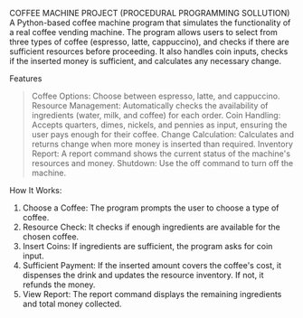 COFFEE MACHINE PROJECT (PROCEDURAL PROGRAMMING SOLLUTION)
A Python-based coffee machine program that simulates the functionality of a real coffee vending machine. The program allows users to select from three types of coffee (espresso, latte, cappuccino), and checks if there are sufficient resources before proceeding. It also handles coin inputs, checks if the inserted money is sufficient, and calculates any necessary change.

Features

>Coffee Options: Choose between espresso, latte, and cappuccino.
>Resource Management: Automatically checks the availability of ingredients (water, milk, and coffee) for each order.
>Coin Handling: Accepts quarters, dimes, nickels, and pennies as input, ensuring the user pays enough for their coffee.
>Change Calculation: Calculates and returns change when more money is inserted than required.
>Inventory Report: A report command shows the current status of the machine's resources and money.
>Shutdown: Use the off command to turn off the machine.

How It Works:

1. Choose a Coffee: The program prompts the user to choose a type of coffee.
2. Resource Check: It checks if enough ingredients are available for the chosen coffee.
3. Insert Coins: If ingredients are sufficient, the program asks for coin input.
4. Sufficient Payment: If the inserted amount covers the coffee's cost, it dispenses the drink and updates the resource inventory. If not, it refunds the money.
5. View Report: The report command displays the remaining ingredients and total money collected.
